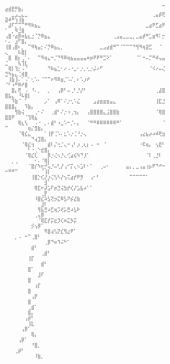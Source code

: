 ⠀⠀⠀⠀⠀⠀⠀⠀⠀⠀⠀⠀⠀⠀⠀⠀⠀⠀⠀⠀⠀⠀⠀⠀⠀⠀⠀⠀⠀⠀⠀⠀⠀⠀⠀⠀⠀⠀⠀⠀⠀⠀⠀⠀⠀⠀⠀⠀⣀⣴⣾⣟⡛⣷⡄⠀⠀⠀⠀⠀⠀⠀⠀
⠀⠀⣀⣠⣀⣄⣀⠀⠀⠀⠀⠀⠀⠀⠀⠀⠀⠀⠀⠀⠀⠀⠀⠀⠀⠀⠀⠀⠀⠀⠀⠀⠀⠀⠀⠀⠀⠀⠀⠀⠀⠀⠀⠀⠀⢀⣤⡾⢟⣽⠾⠛⢱⢸⣷⠀⠀⠀⠀⠀⠀⠀⠀
⠀⣼⠏⡉⢉⠉⠛⠻⠷⣦⣄⠀⠀⠀⠀⠀⠀⠀⠀⠀⠀⠀⠀⠀⠀⠀⠀⠀⠀⠀⠀⠀⠀⠀⠀⠀⠀⠀⠀⠀⠀⠀⠀⣀⣴⠟⣋⣴⠟⠁⠀⡀⠻⣘⣿⠀⠀⠀⠀⠀⠀⠀⠀
⢠⣿⠐⣴⡿⠶⣧⣆⣐⠈⡙⠿⣦⣄⠀⠀⠀⠀⠀⠀⠀⠀⠀⠀⠀⠀⠀⠀⠀⠀⠀⠀⠀⢀⣠⣤⣀⣀⣀⡀⣀⣤⡾⠛⣁⣶⠻⠅⡒⠂⠄⠀⣰⠋⣿⡄⠀⠀⠀⠀⠀⠀⠀
⢸⣿⢠⣿⠆⡀⠀⠉⠻⢷⣤⡂⠌⡙⠿⣦⣄⡀⠀⠀⠀⠀⠀⠀⠀⠀⠀⠀⠀⣀⣠⣴⣾⠛⠉⠈⠉⠉⠉⠙⢻⠻⢶⣽⣋⠀⠀⠈⠀⢄⠀⠀⠀⠧⣿⡇⠀⠀⠀⠀⠀⠀⠀
⠀⣿⠀⣿⡆⢀⠁⠄⠀⠀⠉⠻⢶⣄⠒⡈⠙⠻⠿⢶⣦⣤⣤⣤⣤⠶⡶⠟⠟⠛⣉⠕⠁⠀⠀⠀⠀⠀⠀⠀⠈⠁⠒⠤⡉⠛⠾⢤⣤⣈⠀⠀⠀⢧⢹⣇⠀⠀⠀⠀⠀⠀⠀
⠀⢿⡇⢹⡂⠠⠈⠀⠀⠀⠀⠀⠀⠙⠷⣦⣁⠂⠔⠠⠐⣀⠂⡐⡀⢂⡐⡬⠔⠋⠀⠀⠀⠀⠀⠀⠀⠀⠀⠀⠀⠀⠀⠀⠈⠪⠔⠤⢌⣙⠳⣦⣄⢈⢾⣿⠀⠀⠀⠀⠀⠀⠀
⠀⢸⣷⢸⠄⠁⠠⠁⢂⠡⠄⠈⠉⠉⠖⠻⠿⣶⡈⠡⠌⡀⠆⠡⡰⠞⠀⠀⠀⠀⠀⠀⠀⠀⠀⠀⠀⠀⠀⠀⠀⠀⠀⠀⠀⠀⠀⠀⠀⠈⠃⠰⠛⠿⠞⣿⠀⠀⠀⠀⠀⠀⠀
⠀⠀⣿⡄⢟⠀⠠⠀⠘⠄⡀⠀⠀⡀⠀⠀⢠⡿⠃⠤⢀⠃⡘⡜⠃⠀⠀⠀⠀⠀⠀⠀⠀⠀⠀⠀⠀⠀⠀⠀⠀⠀⠀⠀⠀⠀⢀⣼⣿⣿⣧⣄⠀⠘⠧⣿⡇⠀⠀⠀⠀⠀⠀
⠀⠀⠹⣷⠈⠀⠁⠀⠀⠀⠀⠀⡠⠁⠀⢠⠿⠁⠌⡐⢂⠡⣌⠀⠀⠀⠀⣠⣴⣶⣶⣶⣤⣄⠀⠀⠀⠀⠀⠀⠀⠀⠀⠀⠀⠀⢸⣏⣘⣿⣿⣿⡄⠀⠀⠹⣷⡄⠀⠀⠀⠀⠀
⠀⠀⠀⢻⣷⢬⠀⠀⠀⢀⠂⠌⠀⠀⢀⣾⠃⠌⡐⠰⢀⢲⡄⠀⠀⢠⣿⣿⣿⣿⣄⣨⣿⣿⣷⠀⠀⠀⠀⠀⠀⠀⠀⠀⠀⠀⠈⢿⣿⣿⣿⠟⠀⠀⠀⠈⢹⢿⣦⠀⠀⠀⠀
⠀⠀⠀⠀⢿⣆⢣⠀⠀⠠⠐⠀⡀⠄⣾⠃⠰⣀⠡⠒⡈⠄⡄⠀⠀⠈⠛⠛⠿⠿⠿⠿⠿⠿⠛⠁⠀⠀⠀⠀⠀⠀⠀⠀⠀⠀⠀⠀⠈⠉⠀⠀⠀⠀⠀⠀⢶⡌⣻⣷⡄⠀⠀
⠀⠀⠀⠀⠈⢿⣎⣄⠀⠀⠀⠀⠁⢸⡟⢈⠡⠄⣂⠡⡐⢈⠘⡐⢄⠀⠀⠀⠀⠀⠀⠀⠀⠀⠀⠀⠀⠀⠀⠀⠀⢠⣔⣦⡴⠴⠾⢟⣲⠀⠀⠀⠀⠀⠀⠀⠀⠙⢴⣹⣿⡄⠀
⠀⠀⠀⠀⠀⠈⢿⣎⢲⠀⠀⠀⠀⣾⠇⡌⢒⡈⢄⠒⢠⠃⡰⢀⢆⡆⠠⠀⠒⠀⠈⠀⠀⠀⠀⠀⠀⠀⠀⠀⠀⠐⠯⢶⡄⠀⢢⣟⠃⠀⠀⠀⠀⠀⠀⠀⠃⠐⢀⠑⣞⣿⡄
⠀⠀⠀⠀⠀⠀⠈⢿⣎⢇⠀⠀⠀⡿⡐⢌⠢⡘⢄⢊⣴⢮⠳⠙⡸⠁⠀⠀⠀⠀⠀⠀⠀⠀⠀⠀⠀⠀⠀⠀⠀⠀⠀⠈⠇⢀⣘⠇⠀⠀⠀⡀⢀⠀⠀⠀⠀⠀⠂⠄⠈⢿⡇
⠀⠀⠀⠀⠀⠀⠀⠈⣿⡎⠳⢖⡚⢥⡘⠤⢃⡜⢠⠊⡍⢄⠢⣡⠇⠂⠁⠀⠀⢀⠤⠂⠀⠀⠀⠀⠀⣤⡄⡀⣀⢠⣤⢰⡦⠟⠙⠚⠒⠒⠛⠛⠉⠀⠀⠀⠀⠀⠀⠀⠈⢸⡇
⠀⠀⠀⠀⠀⠀⠀⠀⢸⣿⡑⢎⡜⡰⢌⢣⠣⡜⢢⢍⣴⡞⠟⡻⠀⠀⢠⠂⠃⠀⠀⠀⠀⠀⠀⠀⠀⠀⠉⠉⠉⠉⠉⠁⠀⠀⠀⠀⠀⠀⠀⠀⠀⠀⠀⠀⠀⠀⠀⠀⠀⣺⠁
⠀⠀⠀⠀⠀⠀⠀⠀⠀⢿⣏⠖⡼⣡⠏⡶⣙⢬⣳⡞⢎⡜⣡⣧⠴⠁⠁⠀⠀⠀⠀⠀⠀⠀⠀⠀⠀⠀⠀⠀⠀⠀⠀⠀⠀⠀⠀⠀⠀⠀⠀⠀⠀⠀⠀⠀⠀⠀⠀⠀⢀⡟⠀
⠀⠀⠀⠀⠀⠀⠀⠀⠀⠸⣿⣎⠵⣣⢝⡲⣍⠿⣣⠝⡮⣜⣷⠀⠀⠀⠀⠀⠀⠀⠀⠀⠀⠀⠀⠀⠀⠀⠀⠀⠀⠀⠀⠀⠀⠀⠀⠀⠀⠀⠀⠀⠀⠀⠀⠀⠀⠀⠀⠀⣸⠇⠀
⠀⠀⠀⠀⠀⠀⠀⠀⠀⠀⢻⣧⣛⠴⣋⢶⡩⢞⡥⣛⠴⣣⠗⠀⠀⠀⠀⠀⠀⠀⠀⠀⠀⠀⠀⠀⠀⠀⠀⠀⠀⠀⠀⠀⠀⠀⠀⠀⠀⠀⠀⠀⠀⠀⠀⠀⠀⠀⢀⢤⡿⠀⠀
⠀⠀⠀⠀⠀⠀⠀⠀⠀⠀⠈⢿⣏⡞⡭⣖⡹⢎⠶⣍⡳⡭⠀⠀⠀⠀⠀⠀⠀⠀⠀⠀⠀⠀⠀⠀⠀⠀⠀⠀⠀⠀⠀⠀⠀⠀⠀⠀⠀⠀⠀⠀⠀⠀⠀⠀⠀⡪⢢⡿⠁⠀⠀
⠀⠀⠀⠀⠀⠀⠀⠀⠀⠀⠀⠀⠻⣿⢴⢣⡝⣎⢻⣔⠟⠁⠀⠀⠀⠀⠀⠀⠀⠀⠀⠀⠀⠀⠀⠀⠀⠀⠀⠀⠀⠀⠀⠀⠀⠀⠀⠀⠀⠀⠀⠀⡀⠠⠀⠒⠉⢀⣿⠃⠀⠀⠀
⠀⠀⠀⠀⠀⠀⠀⠀⠀⠀⠀⠀⢀⡿⠙⠶⠹⠬⠓⠁⠀⠀⠀⠀⠀⠀⠀⠀⠀⠀⠀⠀⠀⠀⠀⠀⠀⠀⠀⠀⠀⠀⠀⠀⠀⠀⠀⠀⠀⠀⠀⠀⠀⠀⠀⠀⠀⣾⠃⠀⠀⠀⠀
⠀⠀⠀⠀⠀⠀⠀⠀⠀⠀⠀⢀⣾⠃⠀⠀⠀⠀⠀⠀⠀⠀⠀⠀⠀⠀⠀⠀⠀⠀⠀⠀⠀⠀⠀⠀⠀⠀⠀⠀⠀⠀⠀⠀⠀⠀⠀⠀⠀⠀⠀⠀⠀⠀⠀⠀⢸⡏⠀⠀⠀⠀⠀
⠀⠀⠀⠀⠀⠀⠀⠀⠀⠀⠀⣾⠃⠀⠀⠀⠀⠀⠀⠀⠀⠀⠀⠀⠀⠀⠀⠀⠀⠀⠀⠀⠀⠀⠀⠀⠀⠀⠀⠀⠀⠀⠀⠀⠀⠀⠀⠀⠀⠀⠀⠀⠀⠀⠀⠀⣿⠁⠀⠀⠀⠀⠀
⠀⠀⠀⠀⠀⠀⠀⠀⠀⠀⣸⠏⠀⠀⠀⠀⠀⠀⠀⠀⠀⠀⠀⠀⠀⠀⠀⠀⠀⠀⠀⠀⠀⠀⠀⠀⠀⠀⠀⠀⠀⠀⠀⠀⠀⠀⠀⠀⠀⠀⠀⠀⠀⠀⠀⠀⣿⠀⠀⠀⠀⠀⠀
⠀⠀⠀⠀⠀⠀⠀⠀⠀⢰⡏⠀⠀⠀⠀⠀⠀⠀⠀⠀⠀⠀⠀⠀⠀⠀⠀⠀⠀⠀⠀⠀⠀⠀⠀⠀⠀⠀⠀⠀⠀⠀⠀⠀⠀⠀⠀⠀⠀⠀⠀⠀⠀⠀⠀⠀⣿⠀⠀⠀⠀⠀⠀
⠀⠀⠀⠀⠀⠀⠀⠀⢠⡟⠀⠀⠀⠀⠀⠀⠀⠀⠀⠀⠀⠀⠀⠀⠀⠀⠀⠀⠀⠀⠀⠀⠀⠀⠀⠀⠀⠀⠀⠀⠀⠀⠀⠀⠀⠀⠀⠀⠀⠀⠀⠀⠀⠀⠀⠀⣿⠀⠀⠀⠀⠀⠀
⠀⠀⠀⠀⠀⠀⠀⢀⣾⠁⠀⠀⠀⠀⠀⠀⠀⠀⠀⠀⠀⠀⠀⠀⠀⠀⠀⠀⠀⠀⠀⠀⠀⠀⠀⠀⠀⠀⠀⠀⠀⠀⠀⠀⠀⠀⠀⠀⠀⠀⠀⠀⠀⠀⠀⠀⣿⡄⠀⠀⠀⠀⠀
⠀⠀⠀⠀⠀⠀⢠⡾⠃⠀⠀⠀⠀⠀⠀⠀⠀⠀⠀⠀⠀⠀⠀⠀⠀⠀⠀⠀⠀⠀⠀⠀⠀⠀⠀⠀⠀⠀⠀⠀⠀⠀⠀⠀⠀⠀⠀⠀⠀⠀⠀⠀⠀⠀⠀⠀⢸⣇⠀⠀⠀⠀⠀
⠀⠀⠀⠀⠀⢠⡿⠁⠀⠀⠀⠀⠀⠀⠀⠀⠀⠀⠀⠀⠀⠀⠀⠀⠀⠀⠀⠀⠀⠀⠀⠀⠀⠀⠀⠀⠀⠀⠀⠀⠀⠀⠀⠀⠀⠀⠀⠀⠀⠀⠀⠀⠀⠀⠀⠀⠀⢿⡄⠀⠀⠀⠀
⠀⠀⠀⠀⢠⡿⠁⠀⠀⠀⠀⠀⠀⠀⠀⠀⠀⠀⠀⠀⠀⠀⠀⠀⠀⠀⠀⠀⠀⠀⠀⠀⠀⠀⠀⠀⠀⠀⠀⠀⠀⠀⠀⠀⠀⠀⠀⠀⠀⠀⠀⠀⠀⠀⠀⠀⠀⠘⣿⡀⠀⠀⠀
⠀⠀⠀⢀⡾⠃⠀⠀⠀⠀⠀⠀⠀⠀⠀⠀⠀⠀⠀⠀⠀⠀⠀⠀⠀⠀⠀⠀⠀⠀⠀⠀⠀⠀⠀⠀⠀⠀⠀⠀⠀⠀⠀⠀⠀⠀⠀⠀⠀⠀⠀⠀⠀⠀⠀⠀⠀⠀⠸⣷⡀⠀⠀